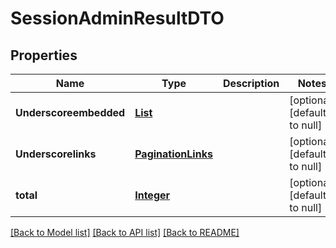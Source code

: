 # SessionAdminResultDTO
## Properties

Name | Type | Description | Notes
------------ | ------------- | ------------- | -------------
**Underscoreembedded** | [**List**](SessionAdminDTO.md) |  | [optional] [default to null]
**Underscorelinks** | [**PaginationLinks**](PaginationLinks.md) |  | [optional] [default to null]
**total** | [**Integer**](integer.md) |  | [optional] [default to null]

[[Back to Model list]](../README.md#documentation-for-models) [[Back to API list]](../README.md#documentation-for-api-endpoints) [[Back to README]](../README.md)

